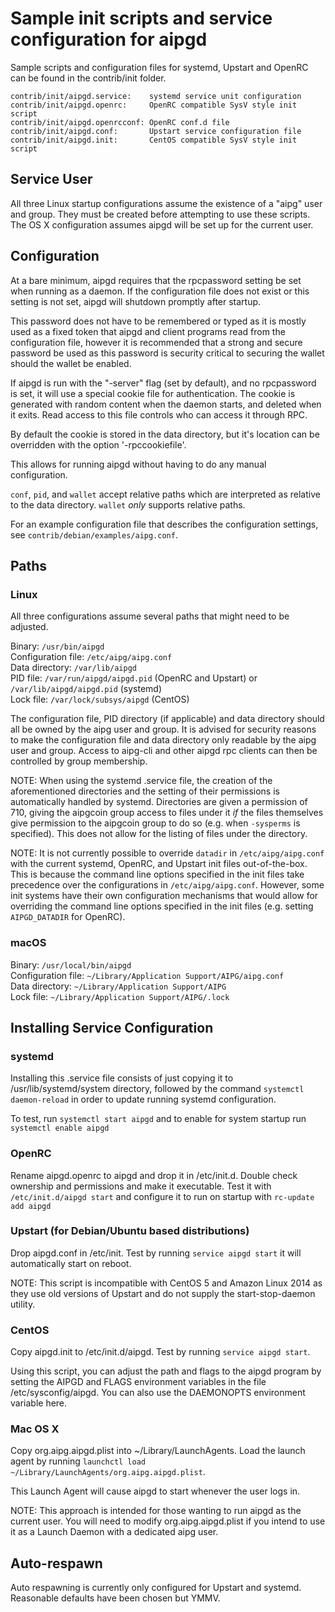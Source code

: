Sample init scripts and service configuration for aipgd
==========================================================

Sample scripts and configuration files for systemd, Upstart and OpenRC
can be found in the contrib/init folder.

    contrib/init/aipgd.service:    systemd service unit configuration
    contrib/init/aipgd.openrc:     OpenRC compatible SysV style init script
    contrib/init/aipgd.openrcconf: OpenRC conf.d file
    contrib/init/aipgd.conf:       Upstart service configuration file
    contrib/init/aipgd.init:       CentOS compatible SysV style init script

Service User
---------------------------------

All three Linux startup configurations assume the existence of a "aipg" user
and group.  They must be created before attempting to use these scripts.
The OS X configuration assumes aipgd will be set up for the current user.

Configuration
---------------------------------

At a bare minimum, aipgd requires that the rpcpassword setting be set
when running as a daemon.  If the configuration file does not exist or this
setting is not set, aipgd will shutdown promptly after startup.

This password does not have to be remembered or typed as it is mostly used
as a fixed token that aipgd and client programs read from the configuration
file, however it is recommended that a strong and secure password be used
as this password is security critical to securing the wallet should the
wallet be enabled.

If aipgd is run with the "-server" flag (set by default), and no rpcpassword is set,
it will use a special cookie file for authentication. The cookie is generated with random
content when the daemon starts, and deleted when it exits. Read access to this file
controls who can access it through RPC.

By default the cookie is stored in the data directory, but it's location can be overridden
with the option '-rpccookiefile'.

This allows for running aipgd without having to do any manual configuration.

`conf`, `pid`, and `wallet` accept relative paths which are interpreted as
relative to the data directory. `wallet` *only* supports relative paths.

For an example configuration file that describes the configuration settings,
see `contrib/debian/examples/aipg.conf`.

Paths
---------------------------------

### Linux

All three configurations assume several paths that might need to be adjusted.

Binary:              `/usr/bin/aipgd`  
Configuration file:  `/etc/aipg/aipg.conf`  
Data directory:      `/var/lib/aipgd`  
PID file:            `/var/run/aipgd/aipgd.pid` (OpenRC and Upstart) or `/var/lib/aipgd/aipgd.pid` (systemd)  
Lock file:           `/var/lock/subsys/aipgd` (CentOS)  

The configuration file, PID directory (if applicable) and data directory
should all be owned by the aipg user and group.  It is advised for security
reasons to make the configuration file and data directory only readable by the
aipg user and group.  Access to aipg-cli and other aipgd rpc clients
can then be controlled by group membership.

NOTE: When using the systemd .service file, the creation of the aforementioned
directories and the setting of their permissions is automatically handled by
systemd. Directories are given a permission of 710, giving the aipgcoin group
access to files under it _if_ the files themselves give permission to the
aipgcoin group to do so (e.g. when `-sysperms` is specified). This does not allow
for the listing of files under the directory.

NOTE: It is not currently possible to override `datadir` in
`/etc/aipg/aipg.conf` with the current systemd, OpenRC, and Upstart init
files out-of-the-box. This is because the command line options specified in the
init files take precedence over the configurations in
`/etc/aipg/aipg.conf`. However, some init systems have their own
configuration mechanisms that would allow for overriding the command line
options specified in the init files (e.g. setting `AIPGD_DATADIR` for
OpenRC).

### macOS

Binary:              `/usr/local/bin/aipgd`  
Configuration file:  `~/Library/Application Support/AIPG/aipg.conf`  
Data directory:      `~/Library/Application Support/AIPG`  
Lock file:           `~/Library/Application Support/AIPG/.lock`  

Installing Service Configuration
-----------------------------------

### systemd

Installing this .service file consists of just copying it to
/usr/lib/systemd/system directory, followed by the command
`systemctl daemon-reload` in order to update running systemd configuration.

To test, run `systemctl start aipgd` and to enable for system startup run
`systemctl enable aipgd`

### OpenRC

Rename aipgd.openrc to aipgd and drop it in /etc/init.d.  Double
check ownership and permissions and make it executable.  Test it with
`/etc/init.d/aipgd start` and configure it to run on startup with
`rc-update add aipgd`

### Upstart (for Debian/Ubuntu based distributions)

Drop aipgd.conf in /etc/init.  Test by running `service aipgd start`
it will automatically start on reboot.

NOTE: This script is incompatible with CentOS 5 and Amazon Linux 2014 as they
use old versions of Upstart and do not supply the start-stop-daemon utility.

### CentOS

Copy aipgd.init to /etc/init.d/aipgd. Test by running `service aipgd start`.

Using this script, you can adjust the path and flags to the aipgd program by
setting the AIPGD and FLAGS environment variables in the file
/etc/sysconfig/aipgd. You can also use the DAEMONOPTS environment variable here.

### Mac OS X

Copy org.aipg.aipgd.plist into ~/Library/LaunchAgents. Load the launch agent by
running `launchctl load ~/Library/LaunchAgents/org.aipg.aipgd.plist`.

This Launch Agent will cause aipgd to start whenever the user logs in.

NOTE: This approach is intended for those wanting to run aipgd as the current user.
You will need to modify org.aipg.aipgd.plist if you intend to use it as a
Launch Daemon with a dedicated aipg user.

Auto-respawn
-----------------------------------

Auto respawning is currently only configured for Upstart and systemd.
Reasonable defaults have been chosen but YMMV.
